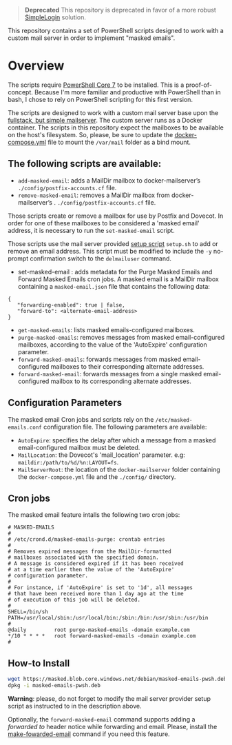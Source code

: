 > **Deprecated** This repository is deprecated in favor of a more robust [SimpleLogin](https://simplelogin.io/) solution.

This repository contains a set of PowerShell scripts designed to work with
a custom mail server in order to implement "masked emails".

# Overview

The scripts require [PowerShell Core 7](https://learn.microsoft.com/en-us/powershell/scripting/install/install-ubuntu?view=powershell-7.3)
to be installed. This is a proof-of-concept. Because I'm more familiar and productive with PowerShell than in bash, I chose to rely on PowerShell scripting for this first version.

The scripts are designed to work with a custom mail server base upon the
[fullstack, but simple mailserver](https://docker-mailserver.github.io/docker-mailserver/edge/).
The custom server runs as a Docker container. The scripts in this repository expect
the mailboxes to be available on the host's filesystem. So, please, be sure to update the
[docker-compose.yml](github.com/tomav/docker-mailserrver/blob/master/docker-compose.yml.dist)
file to mount the `/var/mail` folder as a bind mount.

## The following scripts are available:

- `add-masked-email`: adds a MailDir mailbox to docker-mailserver’s `./config/postfix-accounts.cf` file.
- `remove-masked-email`: removes a MailDir mailbox from docker-mailserver’s . `./config/postfix-accounts.cf` file.

Those scripts create or remove a mailbox for use by Postfix and Dovecot.
In order for one of these mailboxes to be considered a 'masked email' address, it is
necessary to run the `set-masked-email` script.

Those scripts use the mail server provided [setup script](https://github.com/docker-mailserver/docker-mailserver/wiki/setup.sh) `setup.sh` to add or remove an email address. This script must be modified to include the `-y` no-prompt confirmation switch to the `delmailuser` command.

- set-masked-email : adds metadata for the Purge Masked Emails and Forward Masked Emails cron jobs.
A masked email is a MailDir mailbox containing a `masked-email.json` file that contains the following data:

```
{
   "forwarding-enabled": true | false,
   "forward-to": <alternate-email-address>
}
```

- `get-masked-emails`: lists masked emails-configured mailboxes.
- `purge-masked-emails`: removes messages from masked email-configured mailboxes, according to the value of the 'AutoExpire' configuration parameter.
- `forward-masked-emails`: forwards messages from masked email-configured mailboxes to their corresponding alternate addresses.
- `forward-masked-email`: forwards messages from a single masked email-configured mailbox to its corresponding alternate addresses.

## Configuration Parameters

The masked email Cron jobs and scripts rely on the `/etc/masked-emails.conf` configuration file.
The following parameters are available:

- `AutoExpire`: specifies the delay after which a message from a masked email-configured mailbox must be deleted.
- `MailLocation`: the Dovecot's 'mail_location' parameter. e.g: `maildir:/path/to/%d/%n:LAYOUT=fs`.
- `MailServerRoot`: the location of the `docker-mailserver` folder containing the `docker-compose.yml` file and the `./config/` directory.

## Cron jobs

The masked email feature intalls the following two cron jobs:

```
# MASKED-EMAILS
# 
# /etc/crond.d/masked-emails-purge: crontab entries
#
# Removes expired messages from the MailDir-formatted
# mailboxes associated with the specified domain.
# A message is considered expired if it has been received
# at a time earlier then the value of the 'AutoExpire'
# configuration parameter.
#
# For instance, if 'AutoExpire' is set to '1d', all messages
# that have been received more than 1 day ago at the time
# of execution of this job will be deleted.
#
SHELL=/bin/sh
PATH=/usr/local/sbin:/usr/local/bin:/sbin:/bin:/usr/sbin:/usr/bin
#
@daily         root purge-masked-emails -domain example.com
*/10 * * * *   root forward-masked-emails -domain example.com
#
```

## How-to Install

```sh
wget https://masked.blob.core.windows.net/debian/masked-emails-pwsh.deb
dpkg -i masked-emails-pwsh.deb
```

**Warning**: please, do not forget to modify the mail server provider setup script as instructed to in the description above.

Optionally, the `forward-masked-email` command supports adding a _forwarded to_ header notice while forwarding and email. Please, install the [make-fowarded-email](https://github.com/springcomp/make-forwarded-email) command if you need this feature.
